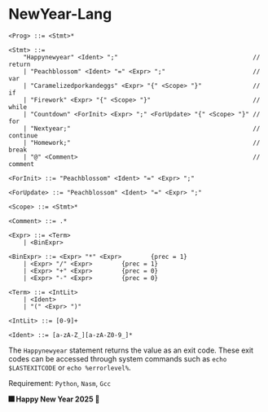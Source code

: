# NewYear-Lang
```plain text
<Prog> ::= <Stmt>* 

<Stmt> ::= 
    "Happynewyear" <Ident> ";"                                     // return
    | "Peachblossom" <Ident> "=" <Expr> ";"                        // var
    | "Caramelizedporkandeggs" <Expr> "{" <Scope> "}"              // if
    | "Firework" <Expr> "{" <Scope> "}"                            // while
    | "Countdown" <ForInit> <Expr> ";" <ForUpdate> "{" <Scope> "}" // for
    | "Nextyear;"                                                  // continue
    | "Homework;"                                                  // break
    | "@" <Comment>                                                // comment

<ForInit> ::= "Peachblossom" <Ident> "=" <Expr> ";"

<ForUpdate> ::= "Peachblossom" <Ident> "=" <Expr> ";"

<Scope> ::= <Stmt>*

<Comment> ::= .*

<Expr> ::= <Term> 
    | <BinExpr>

<BinExpr> ::= <Expr> "*" <Expr>        {prec = 1}
    | <Expr> "/" <Expr>        {prec = 1}
    | <Expr> "+" <Expr>        {prec = 0}
    | <Expr> "-" <Expr>        {prec = 0}

<Term> ::= <IntLit> 
    | <Ident> 
    | "(" <Expr> ")"

<IntLit> ::= [0-9]+

<Ident> ::= [a-zA-Z_][a-zA-Z0-9_]*
```
The `Happynewyear` statement returns the value as an exit code. These exit codes can be accessed through system commands such as `echo $LASTEXITCODE` or `echo %errorlevel%`.

Requirement: `Python`, `Nasm`, `Gcc`

**🎆 Happy New Year 2025 🎇**
